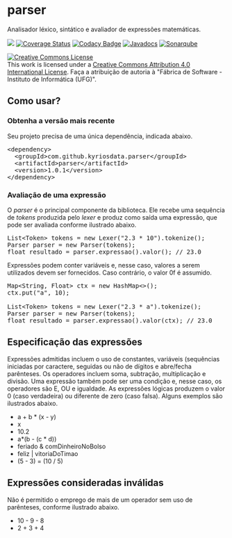 # parser
Analisador léxico, sintático e avaliador de expressões matemáticas.

[<img src="https://api.travis-ci.org/kyriosdata/parser.svg?branch=master">](https://travis-ci.org/kyriosdata/parser)
[![Coverage Status](https://coveralls.io/repos/github/kyriosdata/parser/badge.svg?branch=master)](https://coveralls.io/github/kyriosdata/parser?branch=master)
[![Codacy Badge](https://api.codacy.com/project/badge/Grade/1eb0eb949dd14f2bb8b31c56a988350f)](https://www.codacy.com/app/kyriosdata/parser?utm_source=github.com&amp;utm_medium=referral&amp;utm_content=kyriosdata/parser&amp;utm_campaign=Badge_Grade)
[![Javadocs](http://javadoc.io/badge/com.github.kyriosdata.parser/parser.svg)](http://javadoc.io/doc/com.github.kyriosdata.parser/parser)
[![Sonarqube](https://sonarqube.com/api/badges/gate?key=com.github.kyriosdata.parser%3Aparser)](https://sonarqube.com/dashboard?id=com.github.kyriosdata.parser%3Aparser)

<a rel="license" href="http://creativecommons.org/licenses/by/4.0/"><img alt="Creative Commons License" style="border-width:0" src="https://i.creativecommons.org/l/by/4.0/88x31.png" /></a><br />This work is licensed under a <a rel="license" href="http://creativecommons.org/licenses/by/4.0/">Creative Commons Attribution 4.0 International License</a>. Faça a atribuição de autoria à "Fábrica de Software - Instituto de Informática (UFG)".

## Como usar?

### Obtenha a versão mais recente

Seu projeto precisa de uma única dependência, indicada abaixo. 

<pre>
&lt;dependency&gt;
  &lt;groupId&gt;com.github.kyriosdata.parser&lt;/groupId&gt;
  &lt;artifactId&gt;parser&lt;/artifactId&gt;
  &lt;version&gt;1.0.1&lt;/version&gt;
&lt;/dependency&gt;
</pre>

### Avaliação de uma expressão
O _parser_ é o principal componente da biblioteca. Ele recebe uma sequência de _tokens_ produzida pelo _lexer_ e produz como saída uma expressão, que pode ser avaliada conforme ilustrado abaixo.

<pre>
List&lt;Token&gt; tokens = new Lexer("2.3 * 10").tokenize();
Parser parser = new Parser(tokens);
float resultado = parser.expressao().valor(); // 23.0
</pre>

Expressões podem conter variáveis e, nesse caso, valores a serem utilizados devem ser fornecidos. Caso contrário, o valor 0f é assumido.

<pre>
Map&lt;String, Float&gt; ctx = new HashMap&lt;&gt;();
ctx.put("a", 10);

List&lt;Token&gt; tokens = new Lexer("2.3 * a").tokenize();
Parser parser = new Parser(tokens);
float resultado = parser.expressao().valor(ctx); // 23.0
</pre>

## Especificação das expressões

Expressões admitidas incluem o uso de constantes, variáveis (sequências iniciadas por caractere, seguidas ou não de dígitos e abre/fecha parênteses. Os operadores incluem soma, subtração, multiplicação e divisão. Uma expressão também pode ser uma condição e, nesse caso, os operadores são E, OU e igualdade. As expressões lógicas produzem o valor 0 (caso verdadeira) ou diferente de zero (caso falsa). Alguns exemplos são ilustrados abaixo.

- a + b * (x - y)
- x
- 10.2
- a*(b - (c * d))
- feriado & comDinheiroNoBolso
- feliz | vitoriaDoTimao
- (5 - 3) = (10 / 5)

## Expressões consideradas inválidas
Não é permitido o emprego de mais de um operador sem uso de parênteses, conforme ilustrado abaixo.

- 10 - 9 - 8
- 2 + 3 + 4

